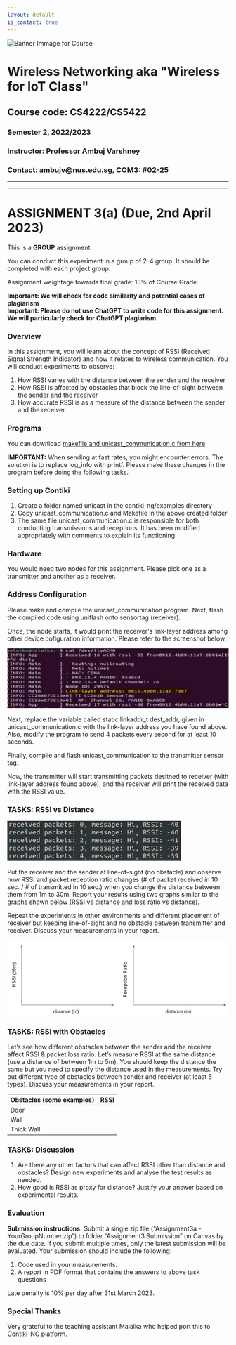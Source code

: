 ```yaml
---
layout: default
is_contact: true
---
```


![Banner Immage for Course](cs4222_banner.png)  

# Wireless Networking aka "Wireless for IoT Class"
## Course code: CS4222/CS5422  
### Semester 2, 2022/2023
### Instructor: Professor Ambuj Varshney
### Contact: [ambujv@nus.edu.sg](mailto:ambujv@nus.edu.sg), COM3: #02-25     

----
****

# ASSIGNMENT 3(a) (Due, 2nd April 2023)
 
This is a **GROUP** assignment.

You can conduct this experiment in a group of 2-4 group. It should be completed with each project group.

Assignment weightage towards final grade: 13% of Course Grade   

**Important: We will check for code similarity and potential cases of plagiarism**  
**Important: Please do not use ChatGPT to write code for this assignment. We will particularly check for ChatGPT plagiarism.**


### Overview

In this assignment, you will learn about the concept of RSSI (Received Signal Strength Indicator) and how it relates to wireless communication. You will conduct experiments to observe:

1. How RSSI varies with the distance between the sender and the receiver
1. How RSSI is affected by obstacles that block the line-of-sight between the sender and the receiver
1. How accurate RSSI is as a measure of the distance between the sender and the receiver.


### Programs

You can download [makefile and unicast_communication.c from here](https://ambuj.se/unicast.zip)

**IMPORTANT:** When sending at fast rates, you might encounter errors. The solution is to replace log_info with printf. Please make these changes in the program before doing the following tasks.

### Setting up Contiki

1. Create a folder named unicast in the contiki-ng/examples directory
1. Copy unicast_communication.c and Makefile in the above created folder
1. The same file unicast_communication.c is responsible for both conducting transmissions and receptions. It has been modified appropriately with comments to explain its functioning


### Hardware

You would need two nodes for this assignment. Please pick one as a transmitter and another as a receiver.

### Address Configuration

Please make and compile the unicast_communication program. Next, flash the compiled code using uniflash onto sensortag (receiver).

Once, the node starts, it would print the receiver's link-layer address among other device cofiguration information. Please refer to the screenshot below.

![Link Measurement](assign3a_img4.jpg)  

Next, replace the variable called static linkaddr_t dest_addr, given in unicast_communication.c with the link-layer address you have found above. Also, modify the program to send 4 packets every second for at least 10 seconds.

Finally, compile and flash unicast_communication to the transmitter sensor tag.

Now, the transmitter will start transmitting packets desitned to receiver (with link-layer address found above), and the receiver will print the received data with the RSSI value.


### TASKS:  RSSI vs Distance

![Link Measurement](assign3a_img2.jpg)  

Put the receiver and the sender at line-of-sight (no obstacle) and observe how RSSI and packet reception ratio changes (# of packet received in 10 sec. / # of transmitted in 10 sec.) when you change the distance between them from 1m to 30m. Report your results using two graphs similar to the graphs shown below (RSSI vs distance and loss ratio vs distance).

Repeat the experiments in other environments and different placement of receiver but keeping line-of-sight and no obstacle between transmitter and receiver. Discuss your measurements in your report.

![Link Measurement](assign3a_img1.jpg)  

### TASKS: RSSI with Obstacles

Let’s see how different obstacles between the sender and the receiver affect RSSI & packet loss ratio. Let’s measure RSSI at the same distance (use a distance of between 1m to 5m). You should keep the distance the same but you need to specify the distance used in the measurements.
Try out different type of obstacles between sender and receiver (at least 5 types). Discuss your measurements in your report.

| Obstacles (some examples)|  RSSI | 
|-------|--------|
| Door|  | 
| Wall | | 
| Thick Wall | | 


### TASKS: Discussion

1. Are there any other factors that can affect RSSI other than distance and obstacles? Design new experiments and analyse the test results as needed.
1. How good is RSSI as proxy for distance? Justify your answer based on experimental results.


### Evaluation

**Submission instructions:** Submit a single zip file (“Assignment3a - YourGroupNumber.zip”) to folder “Assignment3 Submission” on Canvas by the due date. If you submit multiple times, only the latest submission will be evaluated. Your submission should include the following:

1. Code used in your measurements.
1. A report in PDF format that contains the answers to above task questions

Late penalty is 10% per day after 31st March 2023.

### Special Thanks

Very grateful to the teaching assistant Malaika who helped port this to Contiki-NG platform.






